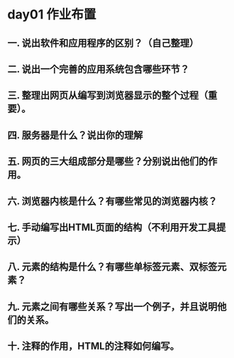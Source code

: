 # day01 作业布置

## 一. 说出软件和应用程序的区别？（自己整理）





## 二. 说出一个完善的应用系统包含哪些环节？





## 三. 整理出网页从编写到浏览器显示的整个过程（重要）。





## 四. 服务器是什么？说出你的理解





## 五. 网页的三大组成部分是哪些？分别说出他们的作用。





## 六. 浏览器内核是什么？有哪些常见的浏览器内核？





## 七. 手动编写出HTML页面的结构（不利用开发工具提示）





## 八. 元素的结构是什么？有哪些单标签元素、双标签元素？





## 九. 元素之间有哪些关系？写出一个例子，并且说明他们的关系。





## 十. 注释的作用，HTML的注释如何编写。









